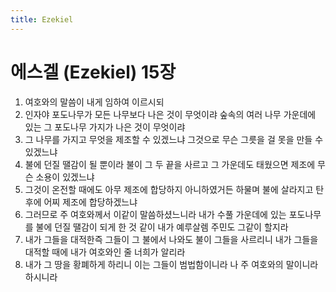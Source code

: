```yaml
---
title: Ezekiel
---
```


# 에스겔 (Ezekiel) 15장
1. 여호와의 말씀이 내게 임하여 이르시되
1. 인자야 포도나무가 모든 나무보다 나은 것이 무엇이랴 숲속의 여러 나무 가운데에 있는 그 포도나무 가지가 나은 것이 무엇이랴
1. 그 나무를 가지고 무엇을 제조할 수 있겠느냐 그것으로 무슨 그릇을 걸 못을 만들 수 있겠느냐
1. 불에 던질 땔감이 될 뿐이라 불이 그 두 끝을 사르고 그 가운데도 태웠으면 제조에 무슨 소용이 있겠느냐
1. 그것이 온전할 때에도 아무 제조에 합당하지 아니하였거든 하물며 불에 살라지고 탄 후에 어찌 제조에 합당하겠느냐
1. 그러므로 주 여호와께서 이같이 말씀하셨느니라 내가 수풀 가운데에 있는 포도나무를 불에 던질 땔감이 되게 한 것 같이 내가 예루살렘 주민도 그같이 할지라
1. 내가 그들을 대적한즉 그들이 그 불에서 나와도 불이 그들을 사르리니 내가 그들을 대적할 때에 내가 여호와인 줄 너희가 알리라
1. 내가 그 땅을 황폐하게 하리니 이는 그들이 범법함이니라 나 주 여호와의 말이니라 하시니라
